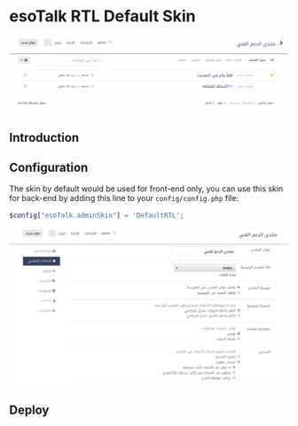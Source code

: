 # esoTalk RTL Default Skin

![Front-end screenshot](screenshots/1.png)

## Introduction

## Configuration

The skin by default would be used for front-end only, you can use this skin for back-end by adding this line to your `config/config.php` file:

```php
$config["esoTalk.adminSkin"] = 'DefaultRTL';
```

![Back-end screenshot](screenshots/2.png)

## Deploy